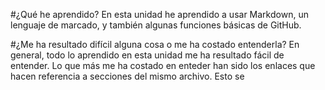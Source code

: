 #¿Qué he aprendido?
En esta unidad he aprendido a usar Markdown, un lenguaje de marcado, y también algunas funciones básicas de GitHub.

#¿Me ha resultado difícil alguna cosa o me ha costado entenderla?
En general, todo lo aprendido en esta unidad me ha resultado fácil de entender. Lo que más me ha costado en enteder han sido los enlaces que hacen referencia a secciones del mismo archivo. Esto se 
